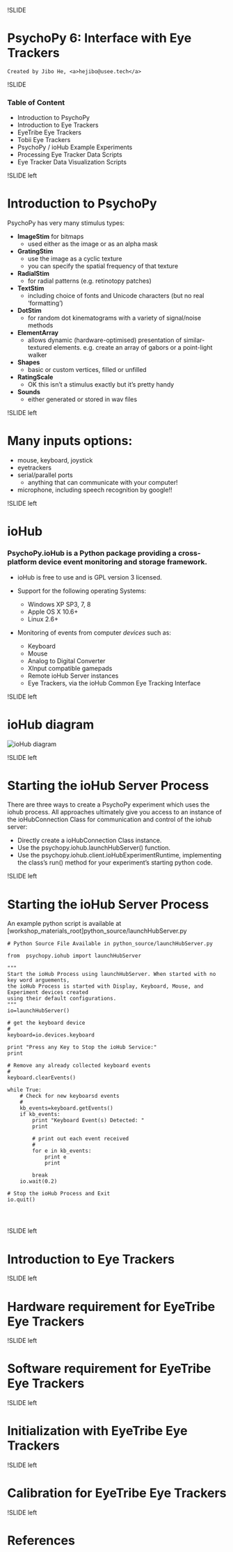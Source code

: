 !SLIDE

# PsychoPy 6: Interface with Eye Trackers
   
    Created by Jibo He, <a>hejibo@usee.tech</a>

!SLIDE

### Table of Content
- Introduction to PsychoPy
- Introduction to Eye Trackers
- EyeTribe Eye Trackers
- Tobii Eye Trackers
- PsychoPy / ioHub Example Experiments
- Processing Eye Tracker Data Scripts
- Eye Tracker Data Visualization Scripts

!SLIDE left

# Introduction to PsychoPy
PsychoPy has very many stimulus types:

- **ImageStim** for bitmaps
    * used either as the image or as an alpha mask
- **GratingStim** 
    * use the image as a cyclic texture 
    * you can specify the spatial frequency of that texture
- **RadialStim** 
    * for radial patterns (e.g. retinotopy patches)
- **TextStim**
    * including choice of fonts and Unicode characters (but no real ‘formatting’)
- **DotStim** 
    * for random dot kinematograms with a variety of signal/noise methods
- **ElementArray** 
    * allows dynamic (hardware-optimised) presentation of similar-textured elements. e.g. create an array of gabors or a point-light walker
- **Shapes**
    * basic or custom vertices, filled or unfilled
- **RatingScale** 
    * OK this isn’t a stimulus exactly but it’s pretty handy
- **Sounds** 
    * either generated or stored in wav files

!SLIDE left

# Many inputs options:

* mouse, keyboard, joystick
* eyetrackers
* serial/parallel ports
    * anything that can communicate with your computer!
* microphone, including speech recognition by google!!

!SLIDE left

# ioHub

### PsychoPy.ioHub is a Python package providing a cross-platform device event monitoring and storage framework.

- ioHub is free to use and is GPL version 3 licensed.

- Support for the following operating Systems:
    * Windows XP SP3, 7, 8
    * Apple OS X 10.6+
    * Linux 2.6+

- Monitoring of events from computer _devices_ such as:
    * Keyboard
    * Mouse
    * Analog to Digital Converter
    * XInput compatible gamepads
    * Remote ioHub Server instances
    * Eye Trackers, via the ioHub Common Eye Tracking Interface

!SLIDE left

# ioHub diagram

![ioHub diagram](iohub_diagram.png)


!SLIDE left

# Starting the ioHub Server Process

There are three ways to create a PsychoPy experiment which uses the iohub process. All approaches ultimately give you access to an instance of the ioHubConnection Class for communication and control of the iohub server:

* Directly create a ioHubConnection Class instance.
* Use the psychopy.iohub.launchHubServer() function.
* Use the psychopy.iohub.client.ioHubExperimentRuntime, implementing the class’s run() method for your experiment’s starting python code.

!SLIDE left

# Starting the ioHub Server Process
An example python script is available at 
[workshop_materials_root]python_source/launchHubServer.py
~~~~{python}
# Python Source File Available in python_source/launchHubServer.py

from  psychopy.iohub import launchHubServer

"""
Start the ioHub Process using launchHubServer. When started with no key word arguements,
the ioHub Process is started with Display, Keyboard, Mouse, and Experiment devices created
using their default configurations.
"""
io=launchHubServer()

# get the keyboard device
#
keyboard=io.devices.keyboard

print "Press any Key to Stop the ioHub Service:"
print

# Remove any already collected keyboard events
#
keyboard.clearEvents()

while True:
    # Check for new keyboarsd events
    #
    kb_events=keyboard.getEvents()
    if kb_events:
        print "Keyboard Event(s) Detected: "
        print

        # print out each event received
        #
        for e in kb_events:
            print e
            print

        break
    io.wait(0.2)

# Stop the ioHub Process and Exit
io.quit()




~~~~


!SLIDE left

# Introduction to Eye Trackers

!SLIDE left

# Hardware requirement for EyeTribe Eye Trackers


!SLIDE left

# Software requirement for EyeTribe Eye Trackers


!SLIDE left

# Initialization with EyeTribe Eye Trackers

!SLIDE left

# Calibration for EyeTribe Eye Trackers

!SLIDE left

# References


